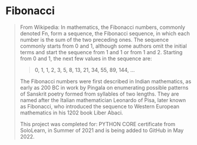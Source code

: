 # Fibonacci

>From Wikipedia: In mathematics, the Fibonacci numbers, commonly denoted Fn, form a sequence, the Fibonacci sequence, in which each number is the sum of the two preceding ones. The sequence commonly starts from 0 and 1, although some authors omit the initial terms and start the sequence from 1 and 1 or from 1 and 2. Starting from 0 and 1, the next few values in the sequence are:
>>
>> 0, 1, 1, 2, 3, 5, 8, 13, 21, 34, 55, 89, 144, ...
>>
>The Fibonacci numbers were first described in Indian mathematics, as early as 200 BC in work by Pingala on enumerating possible patterns of Sanskrit poetry formed from syllables of two lengths. They are named after the Italian mathematician Leonardo of Pisa, later known as Fibonacci, who introduced the sequence to Western European mathematics in his 1202 book Liber Abaci.
>
>This project was completed for: PYTHON CORE certificate from SoloLearn, in Summer of 2021 and is being added to GitHub in May 2022.